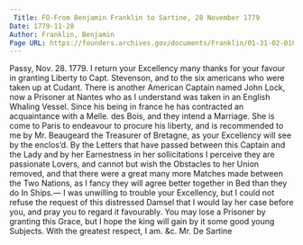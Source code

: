 ```yaml
---
 Title: FO-From Benjamin Franklin to Sartine, 28 November 1779
Date: 1779-11-28
Author: Franklin, Benjamin
Page URL: https://founders.archives.gov/documents/Franklin/01-31-02-0105
---
```


Passy, Nov. 28. 1779.
I return your Excellency many thanks for your favour in granting Liberty to Capt. Stevenson, and to the six americans who were taken up at Cudant.
There is another American Captain named John Lock, now a Prisoner at Nantes who as I understand was taken in an English Whaling Vessel. Since his being in france he has contracted an acquaintance with a Melle. des Bois, and they intend a Marriage. She is come to Paris to endeavour to procure his liberty, and is recommended to me by Mr. Beaugeard the Treasurer of Bretagne, as your Excellency will see by the enclos’d. By the Letters that have passed between this Captain and the Lady and by her Earnestness in her sollicitations I perceive they are passionate Lovers, and cannot but wish the Obstacles to her Union removed, and that there were a great many more Matches made between the Two Nations, as I fancy they will agree better together in Bed than they do In Ships.— I was unwilling to trouble your Excellency, but I could not refuse the request of this distressed Damsel that I would lay her case before you, and pray you to regard it favourably. You may lose a Prisoner by granting this Grace, but I hope the king will gain by it some good young Subjects. With the greatest respect, I am. &c.
Mr. De Sartine

